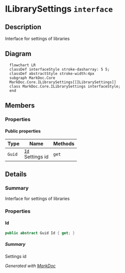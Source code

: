 # ILibrarySettings `interface`

## Description
Interface for settings of libraries

## Diagram
```mermaid
  flowchart LR
  classDef interfaceStyle stroke-dasharray: 5 5;
  classDef abstractStyle stroke-width:4px
  subgraph MarkDoc.Core
  MarkDoc.Core.ILibrarySettings[[ILibrarySettings]]
  class MarkDoc.Core.ILibrarySettings interfaceStyle;
  end
```

## Members
### Properties
#### Public  properties
| Type | Name | Methods |
| --- | --- | --- |
| `Guid` | [`Id`](#id)<br>Settings id | `get` |

## Details
### Summary
Interface for settings of libraries

### Properties
#### Id
```csharp
public abstract Guid Id { get; }
```
##### Summary
Settings id

*Generated with* [*MarkDoc*](https://github.com/hailstorm75/MarkDoc.Core)
